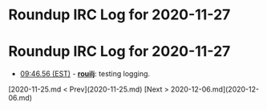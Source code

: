 # Roundup IRC Log for 2020-11-27 #
# Roundup IRC Log for 2020-11-27
* <a href="#09:46.56" id="09:46.56">09:46.56 (EST)</a> - __[rouilj](https://github.com/rouilj)__: testing logging.

<div class="inpage-footer">
[2020-11-25.md < Prev](2020-11-25.md)
[Next > 2020-12-06.md](2020-12-06.md)
</div>
